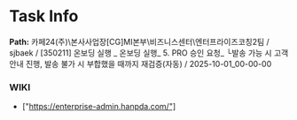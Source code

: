 # Task Info

**Path:** 카페24(주)\본사사업장\[CG]MI본부\비즈니스센터\엔터프라이즈코칭2팀 / sjbaek / [350211] 온보딩 실행 _ 온보딩 실행_ 5. PRO 승인 요청_ └발송 가능 시 고객 안내 진행, 발송 불가 시 부합했을 때까지 재검증(자동) / 2025-10-01_00-00-00

### WIKI
- ["https://enterprise-admin.hanpda.com/"]


